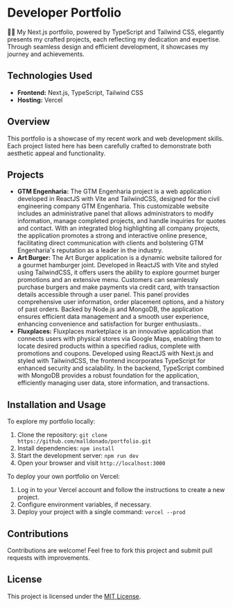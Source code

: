 # Developer Portfolio

👨‍💻 My Next.js portfolio, powered by TypeScript and Tailwind CSS, elegantly presents my crafted projects, each reflecting my dedication and expertise. Through seamless design and efficient development, it showcases my journey and achievements.

## Technologies Used
- **Frontend:** Next.js, TypeScript, Tailwind CSS
- **Hosting:** Vercel

## Overview
This portfolio is a showcase of my recent work and web development skills. Each project listed here has been carefully crafted to demonstrate both aesthetic appeal and functionality.

## Projects
- **GTM Engenharia:** The GTM Engenharia project is a web application developed in ReactJS with Vite and TailwindCSS, designed for the civil engineering company GTM Engenharia. This customizable website includes an administrative panel that allows administrators to modify information, manage completed projects, and handle inquiries for quotes and contact. With an integrated blog highlighting all company projects, the application promotes a strong and interactive online presence, facilitating direct communication with clients and bolstering GTM Engenharia's reputation as a leader in the industry.
- **Art Burger:** The Art Burger application is a dynamic website tailored for a gourmet hamburger joint. Developed in ReactJS with Vite and styled using TailwindCSS, it offers users the ability to explore gourmet burger promotions and an extensive menu. Customers can seamlessly purchase burgers and make payments via credit card, with transaction details accessible through a user panel. This panel provides comprehensive user information, order placement options, and a history of past orders. Backed by Node.js and MongoDB, the application ensures efficient data management and a smooth user experience, enhancing convenience and satisfaction for burger enthusiasts..
- **Fluxplaces:** Fluxplaces marketplace is an innovative application that connects users with physical stores via Google Maps, enabling them to locate desired products within a specified radius, complete with promotions and coupons. Developed using ReactJS with Next.js and styled with TailwindCSS, the frontend incorporates TypeScript for enhanced security and scalability. In the backend, TypeScript combined with MongoDB provides a robust foundation for the application, efficiently managing user data, store information, and transactions.

## Installation and Usage
To explore my portfolio locally:
1. Clone the repository: `git clone https://github.com/malldonado/portfolio.git`
2. Install dependencies: `npm install`
3. Start the development server: `npm run dev`
4. Open your browser and visit `http://localhost:3000`

To deploy your own portfolio on Vercel:
1. Log in to your Vercel account and follow the instructions to create a new project.
2. Configure environment variables, if necessary.
3. Deploy your project with a single command: `vercel --prod`

## Contributions
Contributions are welcome! Feel free to fork this project and submit pull requests with improvements.

## License
This project is licensed under the [MIT License](LICENSE).
